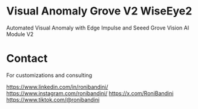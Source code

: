# Visual Anomaly Grove V2 WiseEye2
Automated Visual Anomaly with Edge Impulse and Seeed Grove Vision AI Module V2

# Contact

For customizations and consulting 

https://www.linkedin.com/in/ronibandini/
https://www.instagram.com/ronibandini/
https://x.com/RoniBandini
https://www.tiktok.com/@ronibandini
